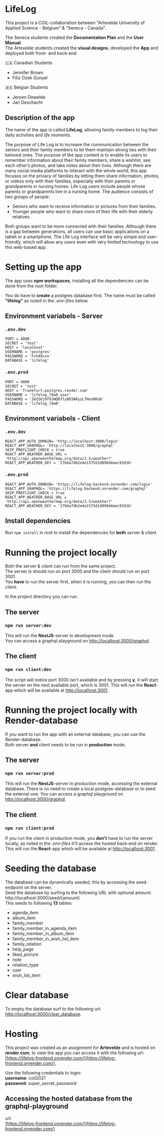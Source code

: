 # LifeLog

This project is a COIL-collaboration between "Artevelde University of Applied Science - Belgium" & "Seneca - Canada".

The Seneca students created the **Documentation Plan** and the **User Manual**.  
The Artevelde students created the **visual designs**, developed the **App** and deployed both front- and back-end.

🇨🇦 Canadian Students
- Jennifer Brown
- Filiz Ozek Gunyel

🇧🇪 Belgian Students
- Jeroen Dewelde
- Jan Deschacht

## Description of the app

The name of the app is called **LifeLog**, allowing family members to log their daily activities and *life* moments.

The purpose of Life Log is to increase the communication between the seniors and their family members to let them maintain strong ties with their beloved ones. The purpose of the app content is to enable its users to remember information about their family members, share a wishlist, see each other’s photos, and take notes about their lives. Although there are many social media platforms to interact with the whole world, this app focuses on the privacy of families by letting them share information, photos, or videos only with their families, especially with their parents or grandparents in nursing homes. Life Log users include people whose parents or grandparents live in a nursing home. The audience consists of two groups of people:

- Seniors who want to receive information or pictures from their families.
- Younger people who want to share more of their life with their elderly relatives.

Both groups want to be more connected with their families. Although there is a gap between generations, all users can use basic applications on a tablet or a smartphone. The Life Log interface will be very simple and user-friendly, which will allow any users even with very limited technology to use this web-based app.

# Setting up the app

The app uses **npm workspaces**, installing all the dependencies can be done from the root-folder.

You do have to **create** a postgres database first. The name must be called **"lifelog"** as noted in the *.env-files* below.

## Environment variabels - Server

### `.env.dev`

```
PORT = 4000
SECRET = 'test'
HOST = 'localhost'
USERNAME = 'postgres'
PASSWORD = 'Fvh89cxn'
DATABASE = 'lifelog'
```

### `.env.prod`

```
PORT = 4000
SECRET = 'test'
HOST = 'frankfurt-postgres.render.com'
USERNAME = 'lifelog_l9w0_user'
PASSWORD = 'ZmZOUj9f9JWQ87ly8D3ARyzLfHna9RxB'
DATABASE = 'lifelog_l9w0'
```

## Environment variabels - Client

### `.env.dev`

```
REACT_APP_AUTH_DOMAIN= 'http://localhost:3000/login'
REACT_APP_GRAPHQL= 'http://localhost:3000/graphql'
SKIP_PREFLIGHT_CHECK = true
REACT_APP_WEATHER_BASE_URL = 'http://api.openweathermap.org/data/2.5/weather?'
REACT_APP_WEATHER_KEY = '27bba7db2e4e1575d1d898d4aec93d1b'
```

### `.env.prod`

```
REACT_APP_AUTH_DOMAIN= 'https://lifelog-backend.onrender.com/login'
REACT_APP_GRAPHQL= 'https://lifelog-backend.onrender.com/graphql'
SKIP_PREFLIGHT_CHECK = true
REACT_APP_WEATHER_BASE_URL = 'http://api.openweathermap.org/data/2.5/weather?'
REACT_APP_WEATHER_KEY = '27bba7db2e4e1575d1d898d4aec93d1b'
```

## Install dependencies

Run `npm install` in root to install the dependencies for **both** server & client.


# Running the project locally
Both the server & client can run from the same project.   
The server is should run on port 3000 and the client should run on port 3001.  
You **have** to run the server first, when it is running, you can then run the client.

In the project directory you can run:
## The server
### `npm run server:dev`

This will run the **NestJS**-server in development mode.  
You can access a graphql playground on [http://localhost:3000/graphql](http://localhost:3000/graphql).

## The client
### `npm run client:dev`
The script will notice port 3000 isn't available and by pressing **y**, it will start the server on the next available port, which is 3001.
This will run the **React**-app which will be available at [http://localhost:3001](http://localhost:3001).

# Running the project locally with Render-database
If you want to run the app with an external database, you can use the Render-database.  
Both server **and** client needs to be run in **production** mode. 

## The server
### `npm run server:prod`

This will run the **NestJS**-server in production mode, accessing the external database. There is no need to create a local postgres-database or to seed the external one.
You can access a graphql playground on [http://localhost:3000/graphql](http://localhost:3000/graphql).

## The client
### `npm run client:prod`
If you run the client in production mode, you **don't** have to run the server locally, as noted in the *.env-files* it'll access the hosted back-end on render.
This will run the **React**-app which will be available at [http://localhost:3001](http://localhost:3000).


# Seeding the database
The database can be dynamically seeded, this by accessing the seed-endpoint on the server.  
Seed the database by surfing to the following URL with optional amount:  
http://localhost:3000/seed/{amount}  
This seeds to following **13** tables:

- agenda_item
- album_item
- family_member
- family_member_in_agenda_item
- family_member_in_album_item
- family_member_in_wish_list_item
- family_relation
- help_page
- liked_picture
- note
- relation_type
- user
- wish_list_item

# Clear database

To empty the database surf to the following url:  
[http://localhost:3000/clear_database](http://localhost:3000/clear_database).

# Hosting
This project was created as an assignment for **Artevelde** and is hosted on **render.com**, to view the app you can access it with the following url:
[https://lifelog-frontend.onrender.com/](https://lifelog-frontend.onrender.com/). 
   

Use the following credentials to login:  
**username**: coil2021  
**password**: super_secret_password  

## Accessing the hosted database from the graphql-playground
url:  
[https://lifelog-frontend.onrender.com/](https://lifelog-frontend.onrender.com/)
